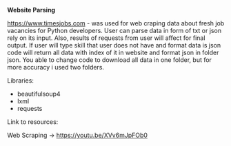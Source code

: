 **Website Parsing**

https://www.timesjobs.com - was used for web craping data about fresh job vacancies for Python developers. 
User can parse data in form of txt or json rely on its input. Also, results of requests from user will affect for final output. If user will type skill that user does not have and format data is json
code will return all data with index of it in website and format json in folder json. You able to change code to download all data in one folder, but for more accuracy i used two folders.

Libraries:

- beautifulsoup4
- lxml
- requests

Link to resources:

Web Scraping -> https://youtu.be/XVv6mJpFOb0
